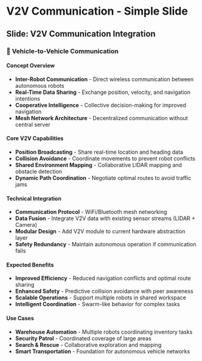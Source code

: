 # V2V Communication - Simple Slide

## Slide: V2V Communication Integration

### 🚗 **Vehicle-to-Vehicle Communication**

#### **Concept Overview**
- **Inter-Robot Communication** - Direct wireless communication between autonomous robots
- **Real-Time Data Sharing** - Exchange position, velocity, and navigation intentions
- **Cooperative Intelligence** - Collective decision-making for improved navigation
- **Mesh Network Architecture** - Decentralized communication without central server

#### **Core V2V Capabilities**
- **Position Broadcasting** - Share real-time location and heading data
- **Collision Avoidance** - Coordinate movements to prevent robot conflicts  
- **Shared Environment Mapping** - Collaborative LIDAR mapping and obstacle detection
- **Dynamic Path Coordination** - Negotiate optimal routes to avoid traffic jams

#### **Technical Integration**
- **Communication Protocol** - WiFi/Bluetooth mesh networking
- **Data Fusion** - Integrate V2V data with existing sensor streams (LIDAR + Camera)
- **Modular Design** - Add V2V module to current hardware abstraction layer
- **Safety Redundancy** - Maintain autonomous operation if communication fails

#### **Expected Benefits**
- **Improved Efficiency** - Reduced navigation conflicts and optimal route sharing
- **Enhanced Safety** - Predictive collision avoidance with peer awareness
- **Scalable Operations** - Support multiple robots in shared workspace
- **Intelligent Coordination** - Swarm-like behavior for complex tasks

#### **Use Cases**
- **Warehouse Automation** - Multiple robots coordinating inventory tasks
- **Security Patrol** - Coordinated coverage of large areas
- **Search & Rescue** - Collaborative exploration and mapping
- **Smart Transportation** - Foundation for autonomous vehicle networks


